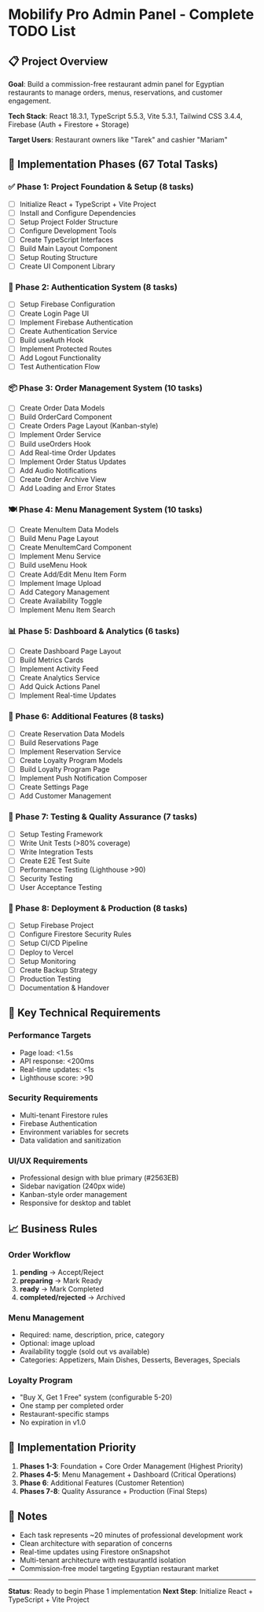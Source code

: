 # Mobilify Pro Admin Panel - Complete TODO List

## 📋 Project Overview

**Goal**: Build a commission-free restaurant admin panel for Egyptian restaurants to manage orders, menus, reservations, and customer engagement.

**Tech Stack**: React 18.3.1, TypeScript 5.5.3, Vite 5.3.1, Tailwind CSS 3.4.4, Firebase (Auth + Firestore + Storage)

**Target Users**: Restaurant owners like "Tarek" and cashier "Mariam"

## 🎯 Implementation Phases (67 Total Tasks)

### ✅ Phase 1: Project Foundation & Setup (8 tasks)
- [ ] Initialize React + TypeScript + Vite Project
- [ ] Install and Configure Dependencies  
- [ ] Setup Project Folder Structure
- [ ] Configure Development Tools
- [ ] Create TypeScript Interfaces
- [ ] Build Main Layout Component
- [ ] Setup Routing Structure
- [ ] Create UI Component Library

### 🔐 Phase 2: Authentication System (8 tasks)
- [ ] Setup Firebase Configuration
- [ ] Create Login Page UI
- [ ] Implement Firebase Authentication
- [ ] Create Authentication Service
- [ ] Build useAuth Hook
- [ ] Implement Protected Routes
- [ ] Add Logout Functionality
- [ ] Test Authentication Flow

### 📦 Phase 3: Order Management System (10 tasks)
- [ ] Create Order Data Models
- [ ] Build OrderCard Component
- [ ] Create Orders Page Layout (Kanban-style)
- [ ] Implement Order Service
- [ ] Build useOrders Hook
- [ ] Add Real-time Order Updates
- [ ] Implement Order Status Updates
- [ ] Add Audio Notifications
- [ ] Create Order Archive View
- [ ] Add Loading and Error States

### 🍽️ Phase 4: Menu Management System (10 tasks)
- [ ] Create MenuItem Data Models
- [ ] Build Menu Page Layout
- [ ] Create MenuItemCard Component
- [ ] Implement Menu Service
- [ ] Build useMenu Hook
- [ ] Create Add/Edit Menu Item Form
- [ ] Implement Image Upload
- [ ] Add Category Management
- [ ] Create Availability Toggle
- [ ] Implement Menu Item Search

### 📊 Phase 5: Dashboard & Analytics (6 tasks)
- [ ] Create Dashboard Page Layout
- [ ] Build Metrics Cards
- [ ] Implement Activity Feed
- [ ] Create Analytics Service
- [ ] Add Quick Actions Panel
- [ ] Implement Real-time Updates

### 🎁 Phase 6: Additional Features (8 tasks)
- [ ] Create Reservation Data Models
- [ ] Build Reservations Page
- [ ] Implement Reservation Service
- [ ] Create Loyalty Program Models
- [ ] Build Loyalty Program Page
- [ ] Implement Push Notification Composer
- [ ] Create Settings Page
- [ ] Add Customer Management

### 🧪 Phase 7: Testing & Quality Assurance (7 tasks)
- [ ] Setup Testing Framework
- [ ] Write Unit Tests (>80% coverage)
- [ ] Write Integration Tests
- [ ] Create E2E Test Suite
- [ ] Performance Testing (Lighthouse >90)
- [ ] Security Testing
- [ ] User Acceptance Testing

### 🚀 Phase 8: Deployment & Production (8 tasks)
- [ ] Setup Firebase Project
- [ ] Configure Firestore Security Rules
- [ ] Setup CI/CD Pipeline
- [ ] Deploy to Vercel
- [ ] Setup Monitoring
- [ ] Create Backup Strategy
- [ ] Production Testing
- [ ] Documentation & Handover

## 🔑 Key Technical Requirements

### Performance Targets
- Page load: <1.5s
- API response: <200ms  
- Real-time updates: <1s
- Lighthouse score: >90

### Security Requirements
- Multi-tenant Firestore rules
- Firebase Authentication
- Environment variables for secrets
- Data validation and sanitization

### UI/UX Requirements
- Professional design with blue primary (#2563EB)
- Sidebar navigation (240px wide)
- Kanban-style order management
- Responsive for desktop and tablet

## 📈 Business Rules

### Order Workflow
1. **pending** → Accept/Reject
2. **preparing** → Mark Ready
3. **ready** → Mark Completed
4. **completed/rejected** → Archived

### Menu Management
- Required: name, description, price, category
- Optional: image upload
- Availability toggle (sold out vs available)
- Categories: Appetizers, Main Dishes, Desserts, Beverages, Specials

### Loyalty Program
- "Buy X, Get 1 Free" system (configurable 5-20)
- One stamp per completed order
- Restaurant-specific stamps
- No expiration in v1.0

## 🎯 Implementation Priority

1. **Phases 1-3**: Foundation + Core Order Management (Highest Priority)
2. **Phases 4-5**: Menu Management + Dashboard (Critical Operations)  
3. **Phase 6**: Additional Features (Customer Retention)
4. **Phases 7-8**: Quality Assurance + Production (Final Steps)

## 📝 Notes

- Each task represents ~20 minutes of professional development work
- Clean architecture with separation of concerns
- Real-time updates using Firestore onSnapshot
- Multi-tenant architecture with restaurantId isolation
- Commission-free model targeting Egyptian restaurant market

---

**Status**: Ready to begin Phase 1 implementation
**Next Step**: Initialize React + TypeScript + Vite Project
